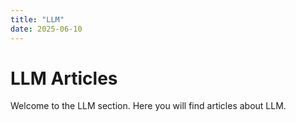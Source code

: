 ```yaml
---
title: "LLM"
date: 2025-06-10
---
```


# LLM Articles

Welcome to the LLM section. Here you will find articles about LLM.
